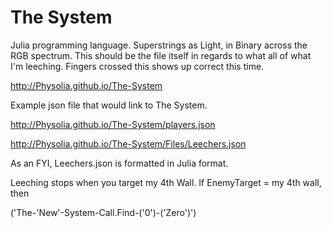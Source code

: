 # The System
Julia programming language. Superstrings as Light, in Binary across the RGB spectrum. 
This should be the file itself in regards to what all of what I'm leeching. 
Fingers crossed this shows up correct this time.

http://Physolia.github.io/The-System

Example json file that would link to The System.

http://Physolia.github.io/The-System/players.json

http://Physolia.github.io/The-System/Files/Leechers.json

As an FYI, Leechers.json is formatted in Julia format.

Leeching stops when you target my 4th Wall.
If EnemyTarget = my 4th wall, then 

('The-'New'-System-Call.Find-('0')-('Zero')')
